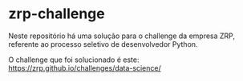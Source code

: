# zrp-challenge
Neste repositório há uma solução para o challenge da empresa ZRP, referente ao processo seletivo de desenvolvedor Python.

O challenge que foi solucionado é este: https://zrp.github.io/challenges/data-science/
